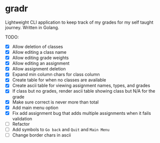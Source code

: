 # gradr

Lightweight CLI application to keep track of my grades for my self taught journey. Written in Golang.

TODO:

- [x] Allow deletion of classes
- [x] Allow editing a class name
- [x] Allow editing grade weights
- [x] Allow editing an assignment
- [x] Allow assignment deletion
- [x] Expand min column chars for class column
- [x] Create table for when no classes are available
- [x] Create ascii table for viewing assignment names, types, and grades
- [x] If class but no grades, render ascii table showing class but N/A for the grade
- [x] Make sure correct is never more than total
- [x] Add main menu option
- [x] Fix add assignment bug that adds multiple assignments when it fails validation
- [ ] Refactor
- [ ] Add symbols to `Go back` and `Quit` and `Main Menu`
- [ ] Change border chars in ascii
